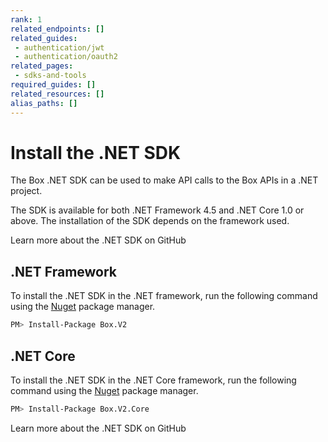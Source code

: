 ```yaml
---
rank: 1
related_endpoints: []
related_guides:
 - authentication/jwt
 - authentication/oauth2
related_pages:
 - sdks-and-tools
required_guides: []
related_resources: []
alias_paths: []
---
```


# Install the .NET SDK

The Box .NET SDK can be used to make API calls to the Box APIs in a .NET
project.

The SDK is available for both .NET Framework 4.5 and .NET Core 1.0 or
above. The installation of the SDK depends on the framework used.

<CTA to="https://github.com/box/box-windows-sdk-v2">
  Learn more about the .NET SDK on GitHub
</CTA>

## .NET Framework

To install the .NET SDK in the .NET framework, run the following command using
the [Nuget][nuget] package manager.

```sh
PM> Install-Package Box.V2
```

## .NET Core

To install the .NET SDK in the .NET Core framework, run the following command
using the [Nuget][nuget] package manager.

```sh
PM> Install-Package Box.V2.Core
```

<CTA to="https://github.com/box/box-windows-sdk-v2">
  Learn more about the .NET SDK on GitHub
</CTA>

[nuget]: https://www.nuget.org/
